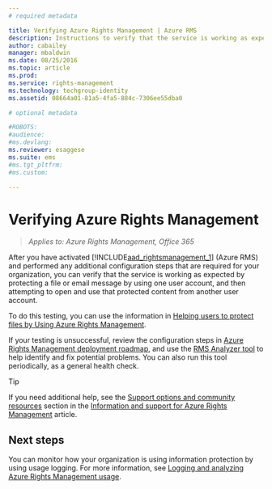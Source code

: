 ```yaml
---
# required metadata

title: Verifying Azure Rights Management | Azure RMS
description: Instructions to verify that the service is working as expected by protecting a file or email message by using one user account, and then attempting to open and use that protected content from another user account.
author: cabailey
manager: mbaldwin
ms.date: 08/25/2016
ms.topic: article
ms.prod:
ms.service: rights-management
ms.technology: techgroup-identity
ms.assetid: 08664a01-81a5-4fa5-884c-7306ee55dba0

# optional metadata

#ROBOTS:
#audience:
#ms.devlang:
ms.reviewer: esaggese
ms.suite: ems
#ms.tgt_pltfrm:
#ms.custom:

---
```


# Verifying Azure Rights Management

>*Applies to: Azure Rights Management, Office 365*

After you have activated [!INCLUDE[aad_rightsmanagement_1](../includes/aad_rightsmanagement_1_md.md)] (Azure RMS) and performed any additional configuration steps that are required for your organization, you can verify that the service is working as expected by protecting a file or email message by using one  user account, and then attempting to open and use that protected content from another user account.

To do this testing, you can use the information in [Helping users to protect files by Using Azure Rights Management](help-users.md).

If your testing is unsuccessful, review the configuration steps in [Azure Rights Management deployment roadmap](../plan-design/deployment-roadmap.md), and use the [RMS Analyzer tool](http://www.microsoft.com/en-us/download/details.aspx?id=46437) to help identify and fix potential problems. You can also run this tool periodically, as a general health check.

> [!TIP]
> If you need additional help, see the [Support options and community resources](../get-started/information-support.md#support-options-and-community-resources) section in the [Information and support for Azure Rights Management](../get-started/information-support.md) article.

## Next steps

You can monitor how your organization is using information protection by using usage logging. For more information, see [Logging and analyzing Azure Rights Management usage](log-analyze-usage.md).



